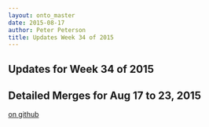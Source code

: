 ```yaml
---
layout: onto_master
date: 2015-08-17
author: Peter Peterson
title: Updates Week 34 of 2015
---
```

Updates for Week 34 of 2015
---------------------------

Detailed Merges for Aug 17 to 23, 2015
--------------------------------------
[on github](https://github.com/mantidproject/mantid/pulls?q=is%3Apr+merged%3A2015-08-18..2015-08-23)

